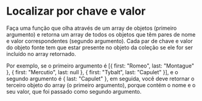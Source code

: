 # Localizar por chave e valor

Faça uma função que olha através de um array de objetos (primeiro argumento) e retorna um array de todos os objetos que têm pares de nome e valor correspondentes (segundo argumento). Cada par de chave e valor do objeto fonte tem que estar presente no objeto da coleção se ele for ser incluído no array retornado.

Por exemplo, se o primeiro argumento é [{ first: "Romeo", last: "Montague" }, { first: "Mercutio", last: null }, { first: "Tybalt", last: "Capulet" }], e o segundo argumento é { last: "Capulet" }, em seguida, você deve retornar o terceiro objeto do array (o primeiro argumento), porque contém o nome e o seu valor, que foi passado como segundo argumento.